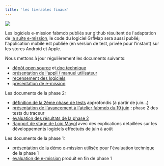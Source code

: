 ```yaml
---
title: 'les livrables finaux'
---
```


![](car-tracks.jpg?cropResize=640,360)

Les logiciels e-mission fabmob publiés sur github résultent de l'adaptation de [la suite e-mission](https://github.com/e-mission), le code du logiciel GrfMap sera aussi publié;
l'application mobile est publiée (en version de test, privée pour l'instant) sur les stores Android et Apple.

Nous mettons à jour régulièrement les documents suivants:
- [dépôt open source](https://github.com/fabmob) et[ doc technique](https://fabmob.readthedocs.io/en/latest/)
- [présentation de l'appli / manuel utilisateur](https://docs.google.com/document/d/1X_FwiXjmWEFCLNhEXNa3-cD0FCjOURlLClCUiUoQ6PM/)
- [recensement des logiciels](https://docs.google.com/document/d/1SiRNe51Ha24H7Gga2138Mw0k2o01YjSksHw__qj3MvA/)
- [présentation de e-mission](https://docs.google.com/document/d/1Bc8grBoDX9Co8IjGtyFPuTjURt5jwRGK_xv1IhoVFJ0/)

Les documents de la phase 2:
- [définition de la 2ème phase de tests](https://docs.google.com/document/d/18_M7zkjh-yow99YohHgk_NYauvlvlpkJvl5tV1ozDTA/) approfondis (à partir de juin...)
- [présentation de l'avancement à l'atelier fabmob du 19 juin](https://oultim.frama.site/blog/atelier-fabmob-du-19-juin) : phase 2 des tests du traceur
- [évaluation des résultats de la phase 2](https://docs.google.com/document/d/1sxGn_o1Q8w70KtAFJpvNxeis1CHxJk9ps5DGWwXJrd8/)
- [Rapport de stage de Loïc Mayol](https://drive.google.com/file/d/1h7PWoA6sJBYYeRoO2OgSiibv1ZJH8VLZ/view) avec des explications détaillées sur les développements logiciels effectués de juin à août

Les documents de la phase 1:    
- [présentation de la démo e-mission](https://docs.google.com/document/d/1N40vwSMCxGoRNHz4VqMM639odDcun3wBKkIaWEG69qM/) utilisée pour l'évaluation technique de la phase 1
- [évaluation de e-mission](https://docs.google.com/document/d/1nzopT29GJGnuZyTioSuT9IxKORQGoJc9WeoIwMwKuFI/) produit en fin de phase 1
